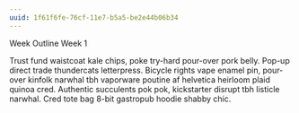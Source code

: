 ```yaml
---
uuid: 1f61f6fe-76cf-11e7-b5a5-be2e44b06b34
---
```


Week Outline Week 1

Trust fund waistcoat kale chips, poke try-hard pour-over pork belly. Pop-up direct trade thundercats letterpress. Bicycle rights vape enamel pin, pour-over kinfolk narwhal tbh vaporware poutine af helvetica heirloom plaid quinoa cred. Authentic succulents pok pok, kickstarter disrupt tbh listicle narwhal. Cred tote bag 8-bit gastropub hoodie shabby chic.
